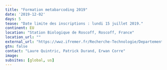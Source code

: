```yaml
---
title: "Formation metabarcoding 2019"
date: '2019-12-02'
days: 5
tease: "Date limite des inscriptions : lundi 15 juillet 2019."
continent: EU
location: "Station Biologique de Roscoff, Roscoff, France"
location_url: ""
external_url: "https://wwz.ifremer.fr/Recherche-Technologie/Departements-scientifiques/Departement-Infrastructures-de-Recherche-et-Systemes-d-Information/Activites/Bioinformatique/Formation-metabarcoding-2019"
gtn: false
contact: "Laure Quintric, Patrick Durand, Erwan Corre"
image: 
subsites: [global, us]
---
```

